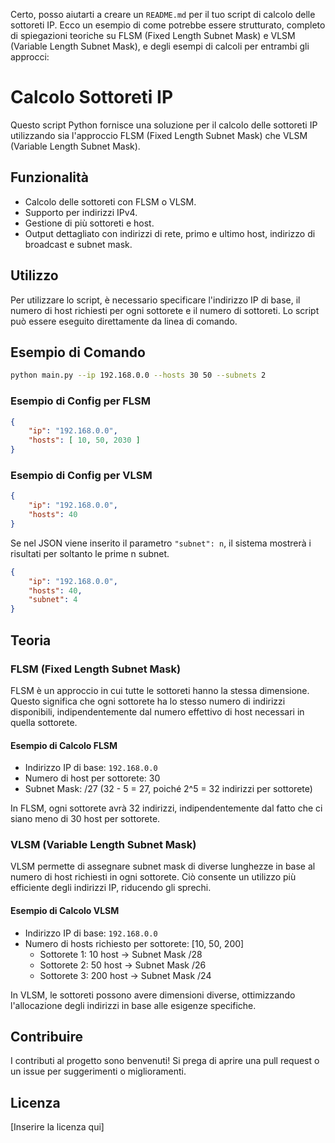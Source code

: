 Certo, posso aiutarti a creare un `README.md` per il tuo script di calcolo delle sottoreti IP. Ecco un esempio di come potrebbe essere strutturato, completo di spiegazioni teoriche su FLSM (Fixed Length Subnet Mask) e VLSM (Variable Length Subnet Mask), e degli esempi di calcoli per entrambi gli approcci:


# Calcolo Sottoreti IP

Questo script Python fornisce una soluzione per il calcolo delle sottoreti IP utilizzando sia l'approccio FLSM (Fixed Length Subnet Mask) che VLSM (Variable Length Subnet Mask).

## Funzionalità

- Calcolo delle sottoreti con FLSM o VLSM.
- Supporto per indirizzi IPv4.
- Gestione di più sottoreti e host.
- Output dettagliato con indirizzi di rete, primo e ultimo host, indirizzo di broadcast e subnet mask.

## Utilizzo

Per utilizzare lo script, è necessario specificare l'indirizzo IP di base, il numero di host richiesti per ogni sottorete e il numero di sottoreti. Lo script può essere eseguito direttamente da linea di comando.

## Esempio di Comando

```bash
python main.py --ip 192.168.0.0 --hosts 30 50 --subnets 2
```

### Esempio di Config per FLSM

```json
{
    "ip": "192.168.0.0",
    "hosts": [ 10, 50, 2030 ]
}
```

### Esempio di Config per VLSM

```json
{
    "ip": "192.168.0.0",
    "hosts": 40
}
```

Se nel JSON viene inserito il parametro `"subnet": n`, il sistema mostrerà i risultati per soltanto le prime n subnet.

```json
{
    "ip": "192.168.0.0",
    "hosts": 40,
    "subnet": 4
}
```

## Teoria

### FLSM (Fixed Length Subnet Mask)

FLSM è un approccio in cui tutte le sottoreti hanno la stessa dimensione. Questo significa che ogni sottorete ha lo stesso numero di indirizzi disponibili, indipendentemente dal numero effettivo di host necessari in quella sottorete.

#### Esempio di Calcolo FLSM

- Indirizzo IP di base: `192.168.0.0`
- Numero di host per sottorete: 30
- Subnet Mask: /27 (32 - 5 = 27, poiché 2^5 = 32 indirizzi per sottorete)

In FLSM, ogni sottorete avrà 32 indirizzi, indipendentemente dal fatto che ci siano meno di 30 host per sottorete.

### VLSM (Variable Length Subnet Mask)

VLSM permette di assegnare subnet mask di diverse lunghezze in base al numero di host richiesti in ogni sottorete. Ciò consente un utilizzo più efficiente degli indirizzi IP, riducendo gli sprechi.

#### Esempio di Calcolo VLSM

- Indirizzo IP di base: `192.168.0.0`
- Numero di hosts richiesto per sottorete: [10, 50, 200]
  - Sottorete 1: 10 host -> Subnet Mask /28
  - Sottorete 2: 50 host -> Subnet Mask /26
  - Sottorete 3: 200 host -> Subnet Mask /24

In VLSM, le sottoreti possono avere dimensioni diverse, ottimizzando l'allocazione degli indirizzi in base alle esigenze specifiche.

## Contribuire

I contributi al progetto sono benvenuti! Si prega di aprire una pull request o un issue per suggerimenti o miglioramenti.

## Licenza

[Inserire la licenza qui]
